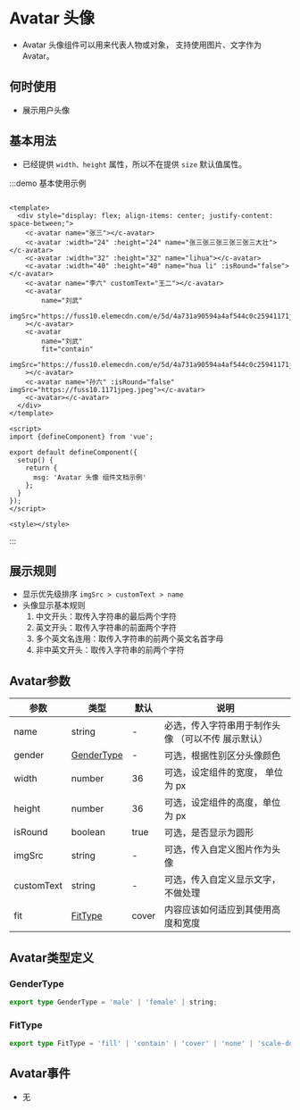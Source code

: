 # Avatar 头像

- Avatar 头像组件可以用来代表人物或对象， 支持使用图片、文字作为 Avatar。

## 何时使用

- 展示用户头像

## 基本用法

- 已经提供 `width、height` 属性，所以不在提供 `size` 默认值属性。

:::demo 基本使用示例

```vue

<template>
  <div style="display: flex; align-items: center; justify-content: space-between;">
    <c-avatar name="张三"></c-avatar>
    <c-avatar :width="24" :height="24" name="张三张三张三张三张三大壮"></c-avatar>
    <c-avatar :width="32" :height="32" name="lihua"></c-avatar>
    <c-avatar :width="40" :height="40" name="hua li" :isRound="false"></c-avatar>
    <c-avatar name="李六" customText="王二"></c-avatar>
    <c-avatar
        name="刘武"
        imgSrc="https://fuss10.elemecdn.com/e/5d/4a731a90594a4af544c0c25941171jpeg.jpeg"
    ></c-avatar>
    <c-avatar
        name="刘武"
        fit="contain"
        imgSrc="https://fuss10.elemecdn.com/e/5d/4a731a90594a4af544c0c25941171jpeg.jpeg"
    ></c-avatar>
    <c-avatar name="孙六" :isRound="false" imgSrc="https://fuss10.1171jpeg.jpeg"></c-avatar>
    <c-avatar></c-avatar>
  </div>
</template>

<script>
import {defineComponent} from 'vue';

export default defineComponent({
  setup() {
    return {
      msg: 'Avatar 头像 组件文档示例'
    };
  }
});
</script>

<style></style>
```

:::

## 展示规则

- 显示优先级排序 `imgSrc > customText > name`
- 头像显示基本规则
    1. 中文开头：取传入字符串的最后两个字符
    1. 英文开头：取传入字符串的前面两个字符
    1. 多个英文名连用：取传入字符串的前两个英文名首字母
    1. 非中英文开头：取传入字符串的前两个字符

## Avatar参数

| 参数       | 类型                        | 默认  | 说明                                                          |
| ---------- |---------------------------| ----- | ------------------------------------------------------------- |
| name       | string                    | -     | 必选，传入字符串用于制作头像 （可以不传 展示默认）            |
| gender     | [GenderType](#gendertype) | -     | 可选，根据性别区分头像颜色|
| width      | number                    | 36    | 可选，设定组件的宽度， 单位为 px                              |
| height     | number                    | 36    | 可选，设定组件的高度，单位为 px                               |
| isRound    | boolean                   | true  | 可选，是否显示为圆形                                          |
| imgSrc     | string                    | -     | 可选，传入自定义图片作为头像                                  |
| customText | string                    | -     | 可选，传入自定义显示文字，不做处理                            |
| fit        | [FitType](#fittype)       | cover | 内容应该如何适应到其使用高度和宽度        |

## Avatar类型定义

### GenderType

```ts
export type GenderType = 'male' | 'female' | string;
```

### FitType

```ts
export type FitType = 'fill' | 'contain' | 'cover' | 'none' | 'scale-down';
```

## Avatar事件

- 无
